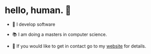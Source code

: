 # hello, human. :wave:

* :toolbox: I develop software

* :books: I am doing a masters in computer science.
 
* :email: If you would like to get in contact go to my [website](https://melichar.xyz) for details.
